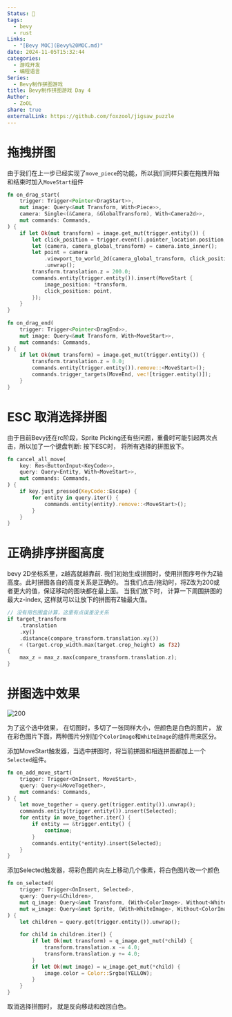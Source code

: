 ```yaml
---
Status: 🌲
tags:
  - bevy
  - rust
Links:
  - "[Bevy MOC](Bevy%20MOC.md)"
date: 2024-11-05T15:32:44
categories:
  - 游戏开发
  - 编程语言
Series:
  - Bevy制作拼图游戏
title: Bevy制作拼图游戏 Day 4
Author:
  - ZoOL
share: true
externalLink: https://github.com/foxzool/jigsaw_puzzle
---
```

# 拖拽拼图
由于我们在上一步已经实现了`move_piece`的功能，所以我们同样只要在拖拽开始和结束时加入`MoveStart`组件
``` rust
fn on_drag_start(  
    trigger: Trigger<Pointer<DragStart>>,  
    mut image: Query<&mut Transform, With<Piece>>,  
    camera: Single<(&Camera, &GlobalTransform), With<Camera2d>>,  
    mut commands: Commands,  
) {  
    if let Ok(mut transform) = image.get_mut(trigger.entity()) {  
        let click_position = trigger.event().pointer_location.position;  
        let (camera, camera_global_transform) = camera.into_inner();  
        let point = camera  
            .viewport_to_world_2d(camera_global_transform, click_position)  
            .unwrap();  
        transform.translation.z = 200.0;  
        commands.entity(trigger.entity()).insert(MoveStart {  
            image_position: *transform,  
            click_position: point,  
        });  
    }  
}  
  
fn on_drag_end(  
    trigger: Trigger<Pointer<DragEnd>>,  
    mut image: Query<&mut Transform, With<MoveStart>>,  
    mut commands: Commands,  
) {  
    if let Ok(mut transform) = image.get_mut(trigger.entity()) {  
        transform.translation.z = 0.0;  
        commands.entity(trigger.entity()).remove::<MoveStart>();  
        commands.trigger_targets(MoveEnd, vec![trigger.entity()]);
    }  
}
```
# ESC 取消选择拼图
由于目前Bevy还在rc阶段，Sprite Picking还有些问题，重叠时可能引起两次点击，所以加了一个键盘判断: 按下ESC时， 将所有选择的拼图放下。
``` rust
fn cancel_all_move(  
    key: Res<ButtonInput<KeyCode>>,  
    query: Query<Entity, With<MoveStart>>,  
    mut commands: Commands,  
) {  
    if key.just_pressed(KeyCode::Escape) {  
        for entity in query.iter() {  
            commands.entity(entity).remove::<MoveStart>();  
        }  
    }  
}
```
# 正确排序拼图高度
bevy 2D坐标系里，z越高就越靠前. 
我们初始生成拼图时，使用拼图序号作为Z轴高度。此时拼图各自的高度关系是正确的。
当我们点击/拖动时，将Z改为200或者更大的值，保证移动的图块都在最上面。
当我们放下时， 计算一下周围拼图的最大z-index, 这样就可以让放下的拼图有Z轴最大值。
``` rust
// 没有用包围盒计算，这里有点误差没关系
if target_transform  
    .translation  
    .xy()  
    .distance(compare_transform.translation.xy())  
    < (target.crop_width.max(target.crop_height) as f32)  
{  
    max_z = max_z.max(compare_transform.translation.z);  
}
```

# 拼图选中效果
![200](/posts/attachments/Pasted%20image%2020241105203947.png)

为了这个选中效果， 在切图时，多切了一张同样大小，但颜色是白色的图片， 放在彩色图片下面，两种图片分别加个`ColorImage`和`WhiteImage`的组件用来区分。

添加MoveStart触发器，当选中拼图时，将当前拼图和相连拼图都加上一个`Selected`组件。
``` rust
fn on_add_move_start(  
    trigger: Trigger<OnInsert, MoveStart>,  
    query: Query<&MoveTogether>,  
    mut commands: Commands,  
) {  
    let move_together = query.get(trigger.entity()).unwrap();  
    commands.entity(trigger.entity()).insert(Selected);  
    for entity in move_together.iter() {  
        if entity == &trigger.entity() {  
            continue;  
        }  
        commands.entity(*entity).insert(Selected);  
    }  
}
```

添加Selected触发器，将彩色图片向左上移动几个像素，将白色图片改一个颜色
``` rust
fn on_selected(  
    trigger: Trigger<OnInsert, Selected>,  
    query: Query<&Children>,  
    mut q_image: Query<&mut Transform, (With<ColorImage>, Without<WhiteImage>)>,  
    mut w_image: Query<&mut Sprite, (With<WhiteImage>, Without<ColorImage>)>,  
) {  
    let children = query.get(trigger.entity()).unwrap();  
  
    for child in children.iter() {  
        if let Ok(mut transform) = q_image.get_mut(*child) {  
            transform.translation.x -= 4.0;  
            transform.translation.y += 4.0;  
        }  
        if let Ok(mut image) = w_image.get_mut(*child) {  
            image.color = Color::Srgba(YELLOW);  
        }  
    }  
}
```
取消选择拼图时， 就是反向移动和改回白色。